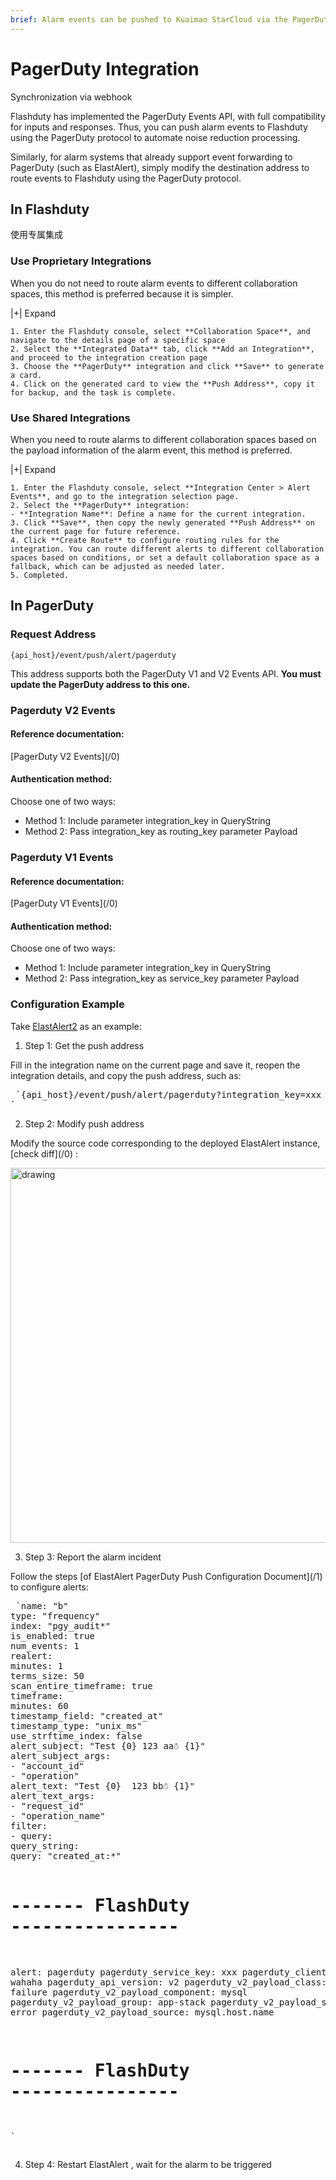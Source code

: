 ```yaml
---
brief: Alarm events can be pushed to Kuaimao StarCloud via the PagerDuty protocol, enabling automated noise reduction in the processing of alarm events
---
```


# PagerDuty Integration

Synchronization via webhook

Flashduty has implemented the PagerDuty Events API, with full compatibility for inputs and responses. Thus, you can push alarm events to Flashduty using the PagerDuty protocol to automate noise reduction processing.

Similarly, for alarm systems that already support event forwarding to PagerDuty (such as ElastAlert), simply modify the destination address to route events to Flashduty using the PagerDuty protocol.

## In Flashduty
使用专属集成

### Use Proprietary Integrations

When you do not need to route alarm events to different collaboration spaces, this method is preferred because it is simpler.

|+| Expand

    1. Enter the Flashduty console, select **Collaboration Space**, and navigate to the details page of a specific space
    2. Select the **Integrated Data** tab, click **Add an Integration**, and proceed to the integration creation page
    3. Choose the **PagerDuty** integration and click **Save** to generate a card.
    4. Click on the generated card to view the **Push Address**, copy it for backup, and the task is complete.

### Use Shared Integrations

When you need to route alarms to different collaboration spaces based on the payload information of the alarm event, this method is preferred.

|+| Expand

    1. Enter the Flashduty console, select **Integration Center > Alert Events**, and go to the integration selection page.
    2. Select the **PagerDuty** integration:
    - **Integration Name**: Define a name for the current integration.
    3. Click **Save**, then copy the newly generated **Push Address** on the current page for future reference.
    4. Click **Create Route** to configure routing rules for the integration. You can route different alerts to different collaboration spaces based on conditions, or set a default collaboration space as a fallback, which can be adjusted as needed later.
    5. Completed.

## In PagerDuty
### Request Address

```
{api_host}/event/push/alert/pagerduty
```

This address supports both the PagerDuty V1 and V2 Events API. **You must update the PagerDuty address to this one.**

### Pagerduty V2 Events

<div id="!"><h4>Reference documentation:</h4><p> [PagerDuty V2 Events](/0)</p><h4> Authentication method:</h4><p> Choose one of two ways:</p><ul><li> Method 1: Include parameter integration_key in QueryString</li><li> Method 2: Pass integration_key as routing_key parameter Payload</li></ul></div>

### Pagerduty V1 Events

<div id="!"><h4>Reference documentation:</h4><p> [PagerDuty V1 Events](/0)</p><h4> Authentication method:</h4><p> Choose one of two ways:</p><ul><li> Method 1: Include parameter integration_key in QueryString</li><li> Method 2: Pass integration_key as service_key parameter Payload</li></ul></div>

### Configuration Example

Take [ElastAlert2](https://github.com/jertel/elastalert2) as an example:

<div id="!"><ol><li>Step 1: Get the push address</li></ol><p> Fill in the integration name on the current page and save it, reopen the integration details, and copy the push address, such as:</p><pre> `{api_host}/event/push/alert/pagerduty?integration_key=xxx
`</pre><ol start="2"><li> Step 2: Modify push address</li></ol><p> Modify the source code corresponding to the deployed ElastAlert instance, [check diff](/0) :</p><img alt="drawing" width="600" src="https://fcdoc.github.io/img/bgbLujRxqtPVvOHrDFsFH6pmWYFB9d5p9AT2jnZtlxY.avif"><ol start="3"><li> Step 3: Report the alarm incident</li></ol><p> Follow the steps [of ElastAlert PagerDuty Push Configuration Document](/1) to configure alerts:</p><pre> `name: "b"
type: "frequency"
index: "pgy_audit*"
is_enabled: true
num_events: 1
realert:
minutes: 1
terms_size: 50
scan_entire_timeframe: true
timeframe:
minutes: 60
timestamp_field: "created_at"
timestamp_type: "unix_ms"
use_strftime_index: false
alert_subject: "Test {0} 123 aa☃ {1}"
alert_subject_args:
- "account_id"
- "operation"
alert_text: "Test {0}  123 bb☃ {1}"
alert_text_args:
- "request_id"
- "operation_name"
filter:
- query:
query_string:
query: "created_at:*"

# ------- FlashDuty ----------------
alert: pagerduty
pagerduty_service_key: xxx
pagerduty_client_name: wahaha
pagerduty_api_version: v2
pagerduty_v2_payload_class: ping failure
pagerduty_v2_payload_component: mysql
pagerduty_v2_payload_group: app-stack
pagerduty_v2_payload_severity: error
pagerduty_v2_payload_source: mysql.host.name
# ------- FlashDuty ----------------
`</pre><ol start="4"><li> Step 4: Restart ElastAlert , wait for the alarm to be triggered</li></ol></div>